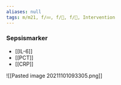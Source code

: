 ```yaml
---
aliases: null
tags: m/m21, f/💤, f/🦠, f/🥼, Intervention
---
```

### Sepsismarker
- [[IL-6]]
- [[PCT]]
- [[CRP]]

![[Pasted image 20211101093305.png]]